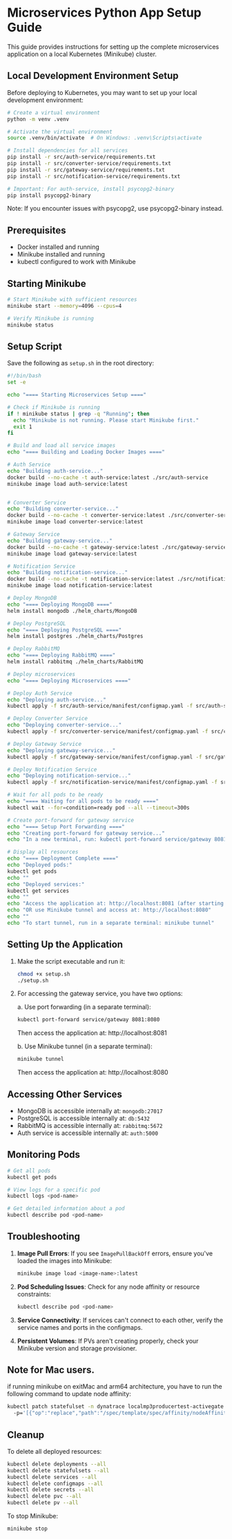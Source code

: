 # Microservices Python App Setup Guide

This guide provides instructions for setting up the complete microservices application on a local Kubernetes (Minikube) cluster.

## Local Development Environment Setup

Before deploying to Kubernetes, you may want to set up your local development environment:

```bash
# Create a virtual environment
python -m venv .venv

# Activate the virtual environment
source .venv/bin/activate  # On Windows: .venv\Scripts\activate

# Install dependencies for all services
pip install -r src/auth-service/requirements.txt
pip install -r src/converter-service/requirements.txt
pip install -r src/gateway-service/requirements.txt
pip install -r src/notification-service/requirements.txt

# Important: For auth-service, install psycopg2-binary
pip install psycopg2-binary
```

Note: If you encounter issues with psycopg2, use psycopg2-binary instead.

## Prerequisites

- Docker installed and running
- Minikube installed and running
- kubectl configured to work with Minikube

## Starting Minikube

```bash
# Start Minikube with sufficient resources
minikube start --memory=4096 --cpus=4

# Verify Minikube is running
minikube status
```

## Setup Script

Save the following as `setup.sh` in the root directory:

```bash
#!/bin/bash
set -e

echo "==== Starting Microservices Setup ===="

# Check if Minikube is running
if ! minikube status | grep -q "Running"; then
  echo "Minikube is not running. Please start Minikube first."
  exit 1
fi

# Build and load all service images
echo "==== Building and Loading Docker Images ===="

# Auth Service
echo "Building auth-service..."
docker build --no-cache -t auth-service:latest ./src/auth-service
minikube image load auth-service:latest


# Converter Service
echo "Building converter-service..."
docker build --no-cache -t converter-service:latest ./src/converter-service
minikube image load converter-service:latest

# Gateway Service
echo "Building gateway-service..."
docker build --no-cache -t gateway-service:latest ./src/gateway-service
minikube image load gateway-service:latest

# Notification Service
echo "Building notification-service..."
docker build --no-cache -t notification-service:latest ./src/notification-service
minikube image load notification-service:latest

# Deploy MongoDB
echo "==== Deploying MongoDB ===="
helm install mongodb ./helm_charts/MongoDB

# Deploy PostgreSQL
echo "==== Deploying PostgreSQL ===="
helm install postgres ./helm_charts/Postgres

# Deploy RabbitMQ
echo "==== Deploying RabbitMQ ===="
helm install rabbitmq ./helm_charts/RabbitMQ

# Deploy microservices
echo "==== Deploying Microservices ===="

# Deploy Auth Service
echo "Deploying auth-service..."
kubectl apply -f src/auth-service/manifest/configmap.yaml -f src/auth-service/manifest/secret.yaml -f src/auth-service/manifest/service.yaml -f src/auth-service/manifest/deployment.yaml

# Deploy Converter Service
echo "Deploying converter-service..."
kubectl apply -f src/converter-service/manifest/configmap.yaml -f src/converter-service/manifest/secret.yaml -f src/converter-service/manifest/converter-deploy.yaml

# Deploy Gateway Service
echo "Deploying gateway-service..."
kubectl apply -f src/gateway-service/manifest/configmap.yaml -f src/gateway-service/manifest/secret.yaml -f src/gateway-service/manifest/service.yaml -f src/gateway-service/manifest/gateway-deploy.yaml

# Deploy Notification Service
echo "Deploying notification-service..."
kubectl apply -f src/notification-service/manifest/configmap.yaml -f src/notification-service/manifest/secret.yaml -f src/notification-service/manifest/notification-deploy.yaml

# Wait for all pods to be ready
echo "==== Waiting for all pods to be ready ===="
kubectl wait --for=condition=ready pod --all --timeout=300s

# Create port-forward for gateway service
echo "==== Setup Port Forwarding ===="
echo "Creating port-forward for gateway service..."
echo "In a new terminal, run: kubectl port-forward service/gateway 8081:8080"

# Display all resources
echo "==== Deployment Complete ===="
echo "Deployed pods:"
kubectl get pods
echo ""
echo "Deployed services:"
kubectl get services
echo ""
echo "Access the application at: http://localhost:8081 (after starting port-forwarding)"
echo "OR use Minikube tunnel and access at: http://localhost:8080"
echo ""
echo "To start tunnel, run in a separate terminal: minikube tunnel"
```

## Setting Up the Application

1. Make the script executable and run it:
   ```bash
   chmod +x setup.sh
   ./setup.sh
   ```

2. For accessing the gateway service, you have two options:

   a. Use port forwarding (in a separate terminal):
   ```bash
   kubectl port-forward service/gateway 8081:8080
   ```
   Then access the application at: http://localhost:8081
   
   b. Use Minikube tunnel (in a separate terminal):
   ```bash
   minikube tunnel
   ```
   Then access the application at: http://localhost:8080

## Accessing Other Services

- MongoDB is accessible internally at: `mongodb:27017`
- PostgreSQL is accessible internally at: `db:5432`
- RabbitMQ is accessible internally at: `rabbitmq:5672`
- Auth service is accessible internally at: `auth:5000`

## Monitoring Pods

```bash
# Get all pods
kubectl get pods

# View logs for a specific pod
kubectl logs <pod-name>

# Get detailed information about a pod
kubectl describe pod <pod-name>
```

## Troubleshooting

1. **Image Pull Errors**: If you see `ImagePullBackOff` errors, ensure you've loaded the images into Minikube:
   ```bash
   minikube image load <image-name>:latest
   ```

2. **Pod Scheduling Issues**: Check for any node affinity or resource constraints:
   ```bash
   kubectl describe pod <pod-name>
   ```

3. **Service Connectivity**: If services can't connect to each other, verify the service names and ports in the configmaps.

4. **Persistent Volumes**: If PVs aren't creating properly, check your Minikube version and storage provisioner.

## Note for Mac users.
if running minikube on exitMac and arm64 architecture, you have to run the following command to update node affinity:
```bash
kubectl patch statefulset -n dynatrace localmp3producertest-activegate --type=json
  -p='[{"op":"replace","path":"/spec/template/spec/affinity/nodeAffinity/requiredDuringSchedulingIgnoredDuringExecution/nodeSelectorTerms/0/matchExpressions/0/values","value":["amd64","arm64"]}]'
```

## Cleanup

To delete all deployed resources:

```bash
kubectl delete deployments --all
kubectl delete statefulsets --all
kubectl delete services --all
kubectl delete configmaps --all
kubectl delete secrets --all
kubectl delete pvc --all
kubectl delete pv --all
```

To stop Minikube:

```bash
minikube stop
```